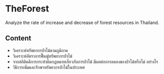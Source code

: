 # TheForest
Analyze the rate of increase and decrease of forest resources in Thailand.

## Content
- วิเคราะห์ทรัพยากรป่าไม้ตามภูมิภาค
- วิเคราะห์อัตราการฟื้นฟูทรัพยากรป่าไม้
- จากสถิติคดีการกระทำผิดกฎหมายเกี่ยวกับการป่าไม้ มีผลต่อการลดลงของป่าไม้หรือไม่ อย่างไร
- วิธีการเพิ่มและรักษาทรัพยากรป่าไม้ในประเทศ
